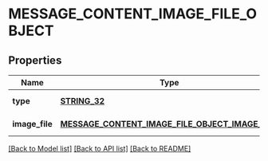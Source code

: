 # MESSAGE_CONTENT_IMAGE_FILE_OBJECT

## Properties
Name | Type | Description | Notes
------------ | ------------- | ------------- | -------------
**type** | [**STRING_32**](STRING_32.md) | Always &#x60;image_file&#x60;. | [default to null]
**image_file** | [**MESSAGE_CONTENT_IMAGE_FILE_OBJECT_IMAGE_FILE**](MessageContentImageFileObject_image_file.md) |  | [default to null]

[[Back to Model list]](../README.md#documentation-for-models) [[Back to API list]](../README.md#documentation-for-api-endpoints) [[Back to README]](../README.md)


